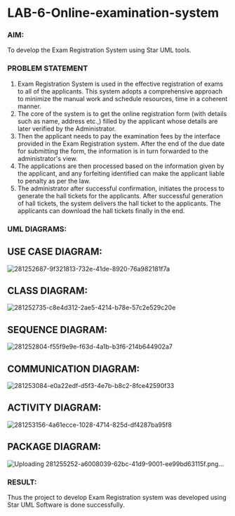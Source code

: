 # LAB-6-Online-examination-system
### AIM:
To develop the Exam Registration System using Star UML tools.
### PROBLEM STATEMENT
1. Exam Registration System is used in the effective registration of exams to all of the
applicants. This system adopts a comprehensive approach to minimize the manual work and
schedule resources, time in a coherent manner.
2. The core of the system is to get the online registration form (with details such as name,
address etc.,) filled by the applicant whose details are later verified by the Administrator.
3. Then the applicant needs to pay the examination fees by the interface provided in the
Exam Registration system. After the end of the due date for submitting the form, the
information is in turn forwarded to the administrator's view.
4. The applications are then processed based on the information given by the applicant,
and any forfeiting identified can make the applicant liable to penalty as per the law.
5. The administrator after successful confirmation, initiates the process to generate the
hall tickets for the applicants. After successful generation of hall tickets, the system delivers
the hall ticket to the applicants. The applicants can download the hall tickets finally in the end.
### UML DIAGRAMS:
## USE CASE DIAGRAM:


![281252687-9f321813-732e-41de-8920-76a982181f7a](https://github.com/imthiyas19/LAB-6-Online-examination-system/assets/120353416/c7dda9d3-4d04-4173-90de-dab6da3091f7)


## CLASS DIAGRAM:

![281252735-c8e4d312-2ae5-4214-b78e-57c2e529c20e](https://github.com/imthiyas19/LAB-6-Online-examination-system/assets/120353416/e1e26875-1451-4bf7-abb4-c26965b85095)

## SEQUENCE DIAGRAM:

![281252804-f55f9e9e-f63d-4a1b-b3f6-214b644902a7](https://github.com/imthiyas19/LAB-6-Online-examination-system/assets/120353416/710f0d15-eca3-4d8a-b685-de18c14bc41e)

## COMMUNICATION DIAGRAM:



![281253084-e0a22edf-d5f3-4e7b-b8c2-8fce42590f33](https://github.com/imthiyas19/LAB-6-Online-examination-system/assets/120353416/8fddd84a-8e34-4326-a84a-1b3637551c76)
## ACTIVITY DIAGRAM:


![281253156-4a61ecce-1028-4714-825d-df4287ba95f8](https://github.com/imthiyas19/LAB-6-Online-examination-system/assets/120353416/4cab865b-0723-4141-8413-3f4f25e125c7)

## PACKAGE DIAGRAM:

![Uploading 281255252-a6008039-62bc-41d9-9001-ee99bd63115f.png…]()



### RESULT:
Thus the project to develop Exam Registration system was developed using Star UML
Software is done successfully.
